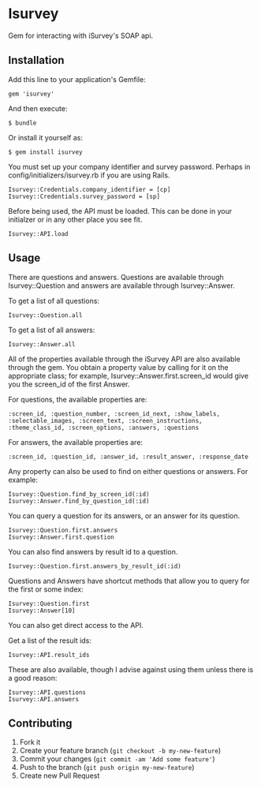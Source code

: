 # Isurvey

Gem for interacting with iSurvey's SOAP api.

## Installation

Add this line to your application's Gemfile:

    gem 'isurvey'

And then execute:

    $ bundle

Or install it yourself as:

    $ gem install isurvey

You must set up your company identifier and survey password.  Perhaps in config/initializers/isurvey.rb if you are using Rails.

    Isurvey::Credentials.company_identifier = [cp]
    Isurvey::Credentials.survey_password = [sp]

Before being used, the API must be loaded.  This can be done in your initialzer or in any other place you see fit.

    Isurvey::API.load

## Usage

There are questions and answers.  Questions are available through Isurvey::Question and answers are available through Isurvey::Answer.

To get a list of all questions:

    Isurvey::Question.all

To get a list of all answers:

    Isurvey::Answer.all

All of the properties available through the iSurvey API are also available through the gem.  You obtain a property value by calling for it on the appropriate class; for example, Isurvey::Answer.first.screen_id would give you the screen_id of the first Answer. 

For questions, the available properties are:
    
    :screen_id, :question_number, :screen_id_next, :show_labels, :selectable_images, :screen_text, :screen_instructions, :theme_class_id, :screen_options, :answers, :questions

For answers, the available properties are:
    
    :screen_id, :question_id, :answer_id, :result_answer, :response_date

Any property can also be used to find on either questions or answers.  For example:

    Isurvey::Question.find_by_screen_id(:id)
    Isurvey::Answer.find_by_question_id(:id)

You can query a question for its answers, or an answer for its question.

    Isurvey::Question.first.answers
    Isurvey::Answer.first.question

You can also find answers by result id to a question.

    Isurvey::Question.first.answers_by_result_id(:id)

Questions and Answers have shortcut methods that allow you to query for the first or some index:

    Isurvey::Question.first
    Isurvey::Answer[10]

You can also get direct access to the API.

Get a list of the result ids:

    Isurvey::API.result_ids

These are also available, though I advise against using them unless there is a good reason:

    Isurvey::API.questions
    Isurvey::API.answers

## Contributing

1. Fork it
2. Create your feature branch (`git checkout -b my-new-feature`)
3. Commit your changes (`git commit -am 'Add some feature'`)
4. Push to the branch (`git push origin my-new-feature`)
5. Create new Pull Request
